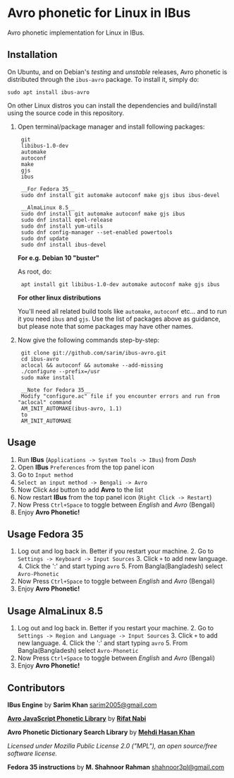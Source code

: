 # Avro phonetic for Linux in IBus
Avro phonetic implementation for Linux in IBus.

## Installation

On Ubuntu, and on Debian's *testing* and *unstable* releases, Avro phonetic
is distributed through the `ibus-avro` package. To install it, simply do:

	sudo apt install ibus-avro

On other Linux distros you can install the dependencies and build/install
using the source code in this repository.

1. Open terminal/package manager and install following packages:

		git
		libibus-1.0-dev
		automake
		autoconf
		make
		gjs
		ibus

		__For Fedora 35__
		sudo dnf install git automake autoconf make gjs ibus ibus-devel

		__AlmaLinux 8.5__
		sudo dnf install git automake autoconf make gjs ibus
		sudo dnf install epel-release
		sudo dnf install yum-utils
		sudo dnf config-manager --set-enabled powertools
		sudo dnf update
		sudo dnf install ibus-devel


    __For e.g. Debian 10 "buster"__

    As root, do:

		apt install git libibus-1.0-dev automake autoconf make gjs ibus



    __For other linux distributions__

    You'll need all related build tools like `automake`, `autoconf` etc...
    and to run it you need `ibus` and `gjs`. Use the list of packages above
    as guidance, but please note that some packages may have other names.

2. Now give the following commands step-by-step:

		git clone git://github.com/sarim/ibus-avro.git
		cd ibus-avro
		aclocal && autoconf && automake --add-missing
		./configure --prefix=/usr
		sudo make install

		__Note for Fedora 35__
		Modify "configure.ac" file if you encounter errors and run from "aclocal" command
		AM_INIT_AUTOMAKE(ibus-avro, 1.1)
		to
		AM_INIT_AUTOMAKE



## Usage
 1. Run __IBus__ (`Applications -> System Tools -> IBus`) from _Dash_
 2. Open __IBus__ `Preferences` from the top panel icon  
 3. Go to `Input method`
 4. `Select an input method -> Bengali -> Avro`
 5. Now Click `Add` button to add __Avro__ to the list
 6. Now restart __IBus__ from the top panel icon (`Right Click -> Restart`)
 7. Now Press `Ctrl+Space` to toggle between _English_ and _Avro_ (Bengali)
 8. Enjoy __Avro Phonetic!__

## Usage Fedora 35
  1. Log out and log back in. Better if you restart your machine.
	2. Go to `Settings -> Keyboard -> Input Sources`
	3. Click `+` to add new language.
	4. Click the ':' and start typing `avro`
	5. From Bangla(Bangladesh) select `Avro-Phonetic`
  6. Now Press `Ctrl+Space` to toggle between _English_ and _Avro_ (Bengali)
  7. Enjoy __Avro Phonetic!__

## Usage AlmaLinux 8.5
  1. Log out and log back in. Better if you restart your machine.
	2. Go to `Settings -> Region and Language -> Input Sources`
	3. Click `+` to add new language.
	4. Click the ':' and start typing `avro`
	5. From Bangla(Bangladesh) select `Avro-Phonetic`
  6. Now Press `Ctrl+Space` to toggle between _English_ and _Avro_ (Bengali)
  7. Enjoy __Avro Phonetic!__




## Contributors

__IBus Engine__ by __Sarim Khan__ <sarim2005@gmail.com>

[__Avro JavaScript Phonetic Library__](https://github.com/torifat/jsAvroPhonetic) by [__Rifat Nabi__](https://github.com/torifat)

__Avro Phonetic Dictionary Search Library__ by [__Mehdi Hasan Khan__](https://github.com/omicronlab)

_Licensed under Mozilla Public License 2.0 ("MPL"), an open source/free software license._

__Fedora 35 instructions__ by __M. Shahnoor Rahman__ <shahnoor3pl@gmail.com>

